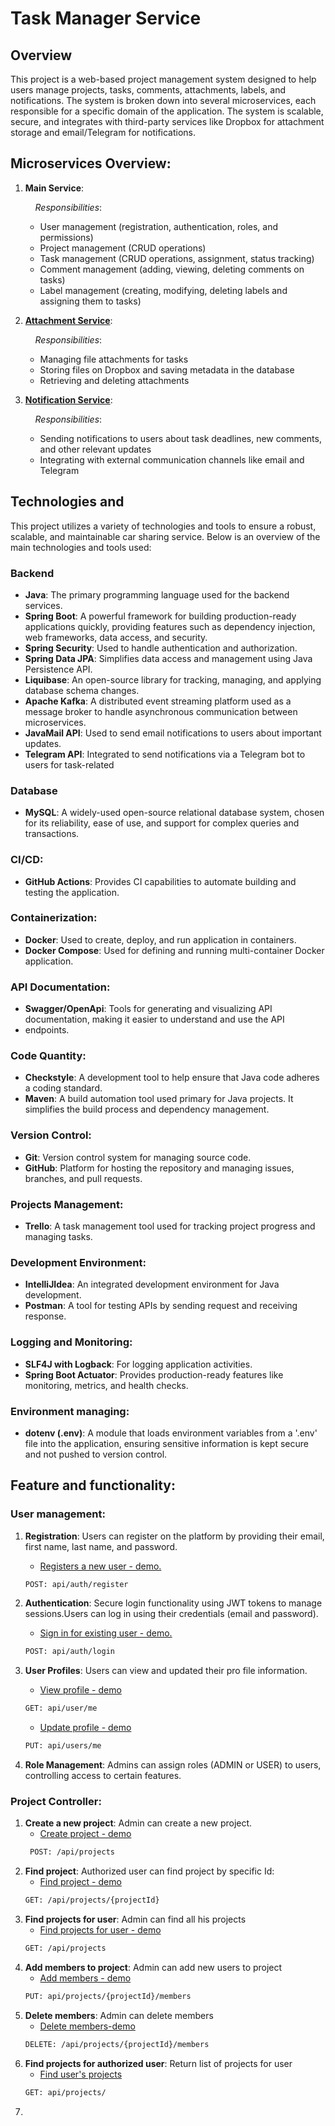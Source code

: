 # Task Manager Service

## Overview
This project is a web-based project management system designed to
help users manage projects, tasks, comments, attachments, labels,
and notifications. The system is broken down into several
microservices, each responsible for a specific domain of
the application. The system is scalable, secure, and integrates
with third-party services like Dropbox for attachment storage and
email/Telegram for notifications.

## Microservices Overview:

1. **Main Service**:

   &nbsp;&nbsp;&nbsp;&nbsp;*Responsibilities*:
   - User management (registration, authentication, roles, and permissions)
   - Project management (CRUD operations)
   - Task management (CRUD operations, assignment, status tracking)
   - Comment management (adding, viewing, deleting comments on tasks)
   - Label management (creating, modifying, deleting labels and assigning them to tasks)
2. **[Attachment Service](https://github.com/TaskManagerSystem/TMS-attachment-service)**:

   &nbsp;&nbsp;&nbsp;&nbsp;*Responsibilities*:
   - Managing file attachments for tasks 
   - Storing files on Dropbox and saving metadata in the database 
   - Retrieving and deleting attachments
3. **[Notification Service](https://github.com/TaskManagerSystem/TMS-notification-service)**:

   &nbsp;&nbsp;&nbsp;&nbsp;*Responsibilities*:
   - Sending notifications to users about task deadlines, new comments, and other relevant updates 
   - Integrating with external communication channels like email and Telegram

## Technologies and 
This project utilizes a variety of technologies and tools to ensure
a robust, scalable, and maintainable car sharing service.
Below is an overview of the main technologies and tools used:

### Backend
- **Java**: The primary programming language used for the backend services.
- **Spring Boot**: A powerful framework for building production-ready
applications quickly, providing features such as
dependency injection, web frameworks, data access, and security.
- **Spring Security**: Used to handle authentication and authorization.
- **Spring Data JPA**: Simplifies data access and management using
Java Persistence API.
- **Liquibase**: An open-source library for tracking,
managing, and applying database schema changes.
- **Apache Kafka**: A distributed event streaming platform used as 
a message broker to handle asynchronous communication between
microservices.
- **JavaMail API**: Used to send email notifications to users about important updates.
- **Telegram API**: Integrated to send notifications via 
a Telegram bot to users for task-related
### Database
- **MySQL**: A widely-used open-source relational database system,
chosen for its reliability, ease of use, and support for complex
queries and transactions.
### CI/CD:
- **GitHub Actions**: Provides CI capabilities to automate building 
and testing the application.
### Containerization:
- **Docker**: Used to create, deploy, and run application
in containers.
- **Docker Compose**: Used for defining and running multi-container
Docker application.
### API Documentation:
- **Swagger/OpenApi**: Tools for generating and visualizing API 
documentation, making it easier to understand and use the API 
- endpoints.
### Code Quantity:
- **Checkstyle**: A development tool to help ensure that Java code 
adheres a coding standard.
- **Maven**: A build automation tool used primary for Java projects.
It simplifies the build process and dependency management.
### Version Control:
- **Git**: Version control system for managing source code.
- **GitHub**: Platform for hosting the repository and managing issues,
branches, and pull requests.
### Projects Management:
- **Trello**: A task management tool used for tracking project progress and managing tasks.
### Development Environment:
- **IntelliJIdea**: An integrated development environment for Java development.
- **Postman**: A tool for testing APIs by sending request and receiving response.
### Logging and Monitoring:
- **SLF4J with Logback**: For logging application activities.
- **Spring Boot Actuator**: Provides production-ready features like
monitoring, metrics, and health checks.
### Environment managing:
- **dotenv (.env)**: A module that loads environment variables from a '.env'
file into the application, ensuring sensitive information is kept secure and not
pushed to version control.

## Feature and functionality:
### User management:
1. **Registration**: Users can register on the platform by providing their email, first name, last name, and password.
    - [Registers a new user - demo.](https://drive.google.com/file/d/1V78I2bf0_0jdg136h_TWa6mlFnaiI3Cm/view?usp=sharing)
    ```bash
   POST: api/auth/register
   ``` 

2. **Authentication**: Secure login functionality using JWT tokens to manage sessions.Users can log in using their credentials (email and password).
    - [Sign in for existing user - demo.](https://drive.google.com/file/d/1Dwyg90Y1mwMzB_VOF0zFdXJDFy4wr7dF/view?usp=drive_link)
   ```bash
   POST: api/auth/login
   ```

3. **User Profiles**: Users can view and updated their pro
file information.
    - [View profile - demo](https://drive.google.com/file/d/1o0v-JUnE_YOnaHM8NhMZgkzYLas2J4yc/view?usp=drive_link)
   ```bash
   GET: api/user/me
   ```
    - [Update profile - demo](https://drive.google.com/file/d/1m8lhnajRDTp_ADoLdreP7jswQwkZcwC9/view?usp=drive_link)
   ```bash
   PUT: api/users/me
   ```
4. **Role Management**: Admins can assign roles (ADMIN or USER) to users,
controlling access to certain features.
### Project Controller:
1. **Create a new project**: Admin can create a new project.
   - [Create project - demo](https://drive.google.com/file/d/1fN2DhyKExDO2KhIt4uXxhIbXjyWCBHDL/view?usp=sharing)
   ```bash
    POST: /api/projects
   ```
2. **Find project**: Authorized user can find project by specific Id:
   - [Find project - demo](https://drive.google.com/file/d/1u2MwWuAlH3DgS5cKRXgj6FI9bv-uvYYO/view?usp=sharing)
   ```bash
   GET: /api/projects/{projectId}
   ```
3. **Find projects for user**: Admin can find all his projects
   - [Find projects for user - demo](https://drive.google.com/file/d/1B6DEVsFpq532Hk2ME2TBiCdUb07ePFMx/view?usp=sharing)
   ```bash
   GET: /api/projects
   ```
4. **Add members to project**: Admin can add new users to project   
   - [Add members - demo](https://drive.google.com/file/d/1Vsk4mXxnSVDt-3JSP-w5UhWHBKHqs2a2/view?usp=sharing)
   ```bash
   PUT: api/projects/{projectId}/members
   ```
5. **Delete members**: Admin can delete members
   - [Delete members-demo](https://drive.google.com/file/d/106PKQWpZooD1lZcuSiwc3HScFN41JWcL/view?usp=sharing)
   ```bash
   DELETE: /api/projects/{projectId}/members
   ```
6. **Find projects for authorized user**: Return list of projects for user
   - [Find user's projects](https://drive.google.com/file/d/1a2x3CeLy55u8Oy9R5eGMNjv4lKUjI64a/view?usp=sharing)
   ```bash
   GET: api/projects/
   ```
7. 